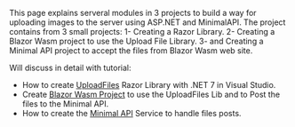 This page explains serveral modules in 3 projects to build a way for uploading images to the server using ASP.NET and MinimalAPI.
The project contains from 3 small projects:
1- Creating a Razor Library.
2- Creating a Blazor Wasm project to use the Upload File Library.
3- and Creating a Minimal API project to accept the files from Blazor Wasm web site.

Will discuss in detail with tutorial:

* How to create [UploadFiles](https://github.com/mhmd2015/UploadFilesMinimalApi/wiki/Create-UploadFiles-Razor-Library) Razor Library with .NET 7 in Visual Studio.
* Create [Blazor Wasm Project](https://github.com/mhmd2015/UploadFilesMinimalApi/wiki/Create-Blazor-Wasm-to-Upload-Files-to-API-Endpoint) to use the UploadFiles Lib and to Post the files to the Minimal API.
* How to create the [Minimal API](https://github.com/mhmd2015/UploadFilesMinimalApi/wiki/Create-UploadFiles-Minimal-API) Service to handle files posts.
